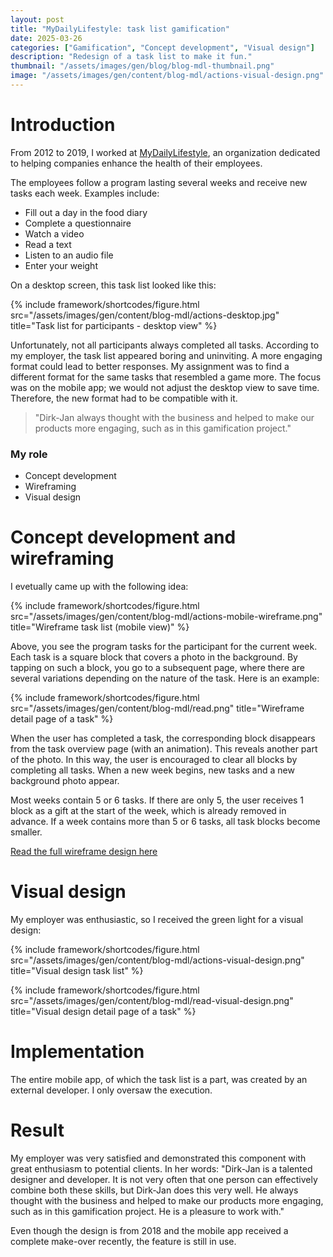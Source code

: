 ```yaml
---
layout: post
title: "MyDailyLifestyle: task list gamification"
date: 2025-03-26
categories: ["Gamification", "Concept development", "Visual design"]
description: "Redesign of a task list to make it fun."
thumbnail: "/assets/images/gen/blog/blog-mdl-thumbnail.png"
image: "/assets/images/gen/content/blog-mdl/actions-visual-design.png"
---
```


# Introduction

From 2012 to 2019, I worked at [MyDailyLifestyle](http://www.mydailylifestyle.com), an organization dedicated to helping companies enhance the health of their employees.

The employees follow a program lasting several weeks and receive new tasks each week. Examples include:

- Fill out a day in the food diary
- Complete a questionnaire
- Watch a video
- Read a text
- Listen to an audio file
- Enter your weight

On a desktop screen, this task list looked like this:

{% include framework/shortcodes/figure.html src="/assets/images/gen/content/blog-mdl/actions-desktop.jpg" title="Task list for participants - desktop view" %}

Unfortunately, not all participants always completed all tasks. According to my employer, the task list appeared boring and uninviting. A more engaging format could lead to better responses. My assignment was to find a different format for the same tasks that resembled a game more. The focus was on the mobile app; we would not adjust the desktop view to save time. Therefore, the new format had to be compatible with it.

> "Dirk-Jan always thought with the business and helped to make our products more engaging, such as in this gamification project."

### My role

- Concept development
- Wireframing
- Visual design

# Concept development and wireframing
I evetually came up with the following idea:

{% include framework/shortcodes/figure.html src="/assets/images/gen/content/blog-mdl/actions-mobile-wireframe.png" title="Wireframe task list (mobile view)" %}

Above, you see the program tasks for the participant for the current week. Each task is a square block that covers a photo in the background. By tapping on such a block, you go to a subsequent page, where there are several variations depending on the nature of the task. Here is an example:

{% include framework/shortcodes/figure.html src="/assets/images/gen/content/blog-mdl/read.png" title="Wireframe detail page of a task" %}

When the user has completed a task, the corresponding block disappears from the task overview page (with an animation). This reveals another part of the photo. In this way, the user is encouraged to clear all blocks by completing all tasks. When a new week begins, new tasks and a new background photo appear.

Most weeks contain 5 or 6 tasks. If there are only 5, the user receives 1 block as a gift at the start of the week, which is already removed in advance. If a week contains more than 5 or 6 tasks, all task blocks become smaller.

[Read the full wireframe design here](/assets/images/gen/content/blog-mdl/action-planner-wireframes.pdf)

# Visual design
My employer was enthusiastic, so I received the green light for a visual design:

{% include framework/shortcodes/figure.html src="/assets/images/gen/content/blog-mdl/actions-visual-design.png" title="Visual design task list" %}

{% include framework/shortcodes/figure.html src="/assets/images/gen/content/blog-mdl/read-visual-design.png" title="Visual design detail page of a task" %}

# Implementation
The entire mobile app, of which the task list is a part, was created by an external developer. I only oversaw the execution.

# Result
My employer was very satisfied and demonstrated this component with great enthusiasm to potential clients. In her words: "Dirk-Jan is a talented designer and developer. It is not very often that one person can effectively combine both these skills, but Dirk-Jan does this very well. He always thought with the business and helped to make our products more engaging, such as in this gamification project. He is a pleasure to work with."

Even though the design is from 2018 and the mobile app received a complete make-over recently, the feature is still in use.
